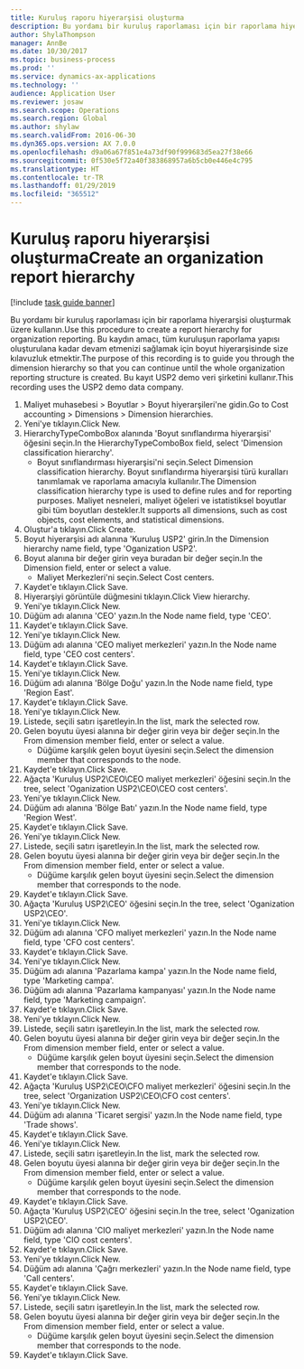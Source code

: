 ```yaml
---
title: Kuruluş raporu hiyerarşisi oluşturma
description: Bu yordamı bir kuruluş raporlaması için bir raporlama hiyerarşisi oluşturmak üzere kullanın.
author: ShylaThompson
manager: AnnBe
ms.date: 10/30/2017
ms.topic: business-process
ms.prod: ''
ms.service: dynamics-ax-applications
ms.technology: ''
audience: Application User
ms.reviewer: josaw
ms.search.scope: Operations
ms.search.region: Global
ms.author: shylaw
ms.search.validFrom: 2016-06-30
ms.dyn365.ops.version: AX 7.0.0
ms.openlocfilehash: d9a06a67f851e4a73df90f999683d5ea27f38e66
ms.sourcegitcommit: 0f530e5f72a40f383868957a6b5cb0e446e4c795
ms.translationtype: HT
ms.contentlocale: tr-TR
ms.lasthandoff: 01/29/2019
ms.locfileid: "365512"
---
```

# <a name="create-an-organization-report-hierarchy"></a><span data-ttu-id="288a4-103">Kuruluş raporu hiyerarşisi oluşturma</span><span class="sxs-lookup"><span data-stu-id="288a4-103">Create an organization report hierarchy</span></span>

[!include [task guide banner](../../includes/task-guide-banner.md)]

<span data-ttu-id="288a4-104">Bu yordamı bir kuruluş raporlaması için bir raporlama hiyerarşisi oluşturmak üzere kullanın.</span><span class="sxs-lookup"><span data-stu-id="288a4-104">Use this procedure to create a report hierarchy for organization reporting.</span></span> <span data-ttu-id="288a4-105">Bu kaydın amacı, tüm kuruluşun raporlama yapısı oluşturulana kadar devam etmenizi sağlamak için boyut hiyerarşisinde size kılavuzluk etmektir.</span><span class="sxs-lookup"><span data-stu-id="288a4-105">The purpose of this recording is to guide you through the dimension hierarchy so that you can continue until the whole organization reporting structure is created.</span></span> <span data-ttu-id="288a4-106">Bu kayıt USP2 demo veri şirketini kullanır.</span><span class="sxs-lookup"><span data-stu-id="288a4-106">This recording uses the USP2 demo data company.</span></span>

1. <span data-ttu-id="288a4-107">Maliyet muhasebesi > Boyutlar > Boyut hiyerarşileri'ne gidin.</span><span class="sxs-lookup"><span data-stu-id="288a4-107">Go to Cost accounting > Dimensions > Dimension hierarchies.</span></span>
2. <span data-ttu-id="288a4-108">Yeni'ye tıklayın.</span><span class="sxs-lookup"><span data-stu-id="288a4-108">Click New.</span></span>
3. <span data-ttu-id="288a4-109">HierarchyTypeComboBox alanında 'Boyut sınıflandırma hiyerarşisi' öğesini seçin.</span><span class="sxs-lookup"><span data-stu-id="288a4-109">In the HierarchyTypeComboBox field, select 'Dimension classification hierarchy'.</span></span>
    * <span data-ttu-id="288a4-110">Boyut sınıflandırması hiyerarşisi'ni seçin.</span><span class="sxs-lookup"><span data-stu-id="288a4-110">Select Dimension classification hierarchy.</span></span> <span data-ttu-id="288a4-111">Boyut sınıflandırma hiyerarşisi türü kuralları tanımlamak ve raporlama amacıyla kullanılır.</span><span class="sxs-lookup"><span data-stu-id="288a4-111">The Dimension classification hierarchy type is used to define rules and for reporting purposes.</span></span> <span data-ttu-id="288a4-112">Maliyet nesneleri, maliyet öğeleri ve istatistiksel boyutlar gibi tüm boyutları destekler.</span><span class="sxs-lookup"><span data-stu-id="288a4-112">It supports all dimensions, such as cost objects, cost elements, and statistical dimensions.</span></span>  
4. <span data-ttu-id="288a4-113">Oluştur'a tıklayın.</span><span class="sxs-lookup"><span data-stu-id="288a4-113">Click Create.</span></span>
5. <span data-ttu-id="288a4-114">Boyut hiyerarşisi adı alanına 'Kuruluş USP2' girin.</span><span class="sxs-lookup"><span data-stu-id="288a4-114">In the Dimension hierarchy name field, type 'Oganization USP2'.</span></span>
6. <span data-ttu-id="288a4-115">Boyut alanına bir değer girin veya buradan bir değer seçin.</span><span class="sxs-lookup"><span data-stu-id="288a4-115">In the Dimension field, enter or select a value.</span></span>
    * <span data-ttu-id="288a4-116">Maliyet Merkezleri'ni seçin.</span><span class="sxs-lookup"><span data-stu-id="288a4-116">Select Cost centers.</span></span>  
7. <span data-ttu-id="288a4-117">Kaydet'e tıklayın.</span><span class="sxs-lookup"><span data-stu-id="288a4-117">Click Save.</span></span>
8. <span data-ttu-id="288a4-118">Hiyerarşiyi görüntüle düğmesini tıklayın.</span><span class="sxs-lookup"><span data-stu-id="288a4-118">Click View hierarchy.</span></span>
9. <span data-ttu-id="288a4-119">Yeni'ye tıklayın.</span><span class="sxs-lookup"><span data-stu-id="288a4-119">Click New.</span></span>
10. <span data-ttu-id="288a4-120">Düğüm adı alanına 'CEO' yazın.</span><span class="sxs-lookup"><span data-stu-id="288a4-120">In the Node name field, type 'CEO'.</span></span>
11. <span data-ttu-id="288a4-121">Kaydet'e tıklayın.</span><span class="sxs-lookup"><span data-stu-id="288a4-121">Click Save.</span></span>
12. <span data-ttu-id="288a4-122">Yeni'ye tıklayın.</span><span class="sxs-lookup"><span data-stu-id="288a4-122">Click New.</span></span>
13. <span data-ttu-id="288a4-123">Düğüm adı alanına 'CEO maliyet merkezleri' yazın.</span><span class="sxs-lookup"><span data-stu-id="288a4-123">In the Node name field, type 'CEO cost centers'.</span></span>
14. <span data-ttu-id="288a4-124">Kaydet'e tıklayın.</span><span class="sxs-lookup"><span data-stu-id="288a4-124">Click Save.</span></span>
15. <span data-ttu-id="288a4-125">Yeni'ye tıklayın.</span><span class="sxs-lookup"><span data-stu-id="288a4-125">Click New.</span></span>
16. <span data-ttu-id="288a4-126">Düğüm adı alanına 'Bölge Doğu' yazın.</span><span class="sxs-lookup"><span data-stu-id="288a4-126">In the Node name field, type 'Region East'.</span></span>
17. <span data-ttu-id="288a4-127">Kaydet'e tıklayın.</span><span class="sxs-lookup"><span data-stu-id="288a4-127">Click Save.</span></span>
18. <span data-ttu-id="288a4-128">Yeni'ye tıklayın.</span><span class="sxs-lookup"><span data-stu-id="288a4-128">Click New.</span></span>
19. <span data-ttu-id="288a4-129">Listede, seçili satırı işaretleyin.</span><span class="sxs-lookup"><span data-stu-id="288a4-129">In the list, mark the selected row.</span></span>
20. <span data-ttu-id="288a4-130">Gelen boyutu üyesi alanına bir değer girin veya bir değer seçin.</span><span class="sxs-lookup"><span data-stu-id="288a4-130">In the From dimension member field, enter or select a value.</span></span>
    * <span data-ttu-id="288a4-131">Düğüme karşılık gelen boyut üyesini seçin.</span><span class="sxs-lookup"><span data-stu-id="288a4-131">Select the dimension member that corresponds to the node.</span></span>  
21. <span data-ttu-id="288a4-132">Kaydet'e tıklayın.</span><span class="sxs-lookup"><span data-stu-id="288a4-132">Click Save.</span></span>
22. <span data-ttu-id="288a4-133">Ağaçta 'Kuruluş USP2\CEO\CEO maliyet merkezleri' öğesini seçin.</span><span class="sxs-lookup"><span data-stu-id="288a4-133">In the tree, select 'Oganization USP2\CEO\CEO cost centers'.</span></span>
23. <span data-ttu-id="288a4-134">Yeni'ye tıklayın.</span><span class="sxs-lookup"><span data-stu-id="288a4-134">Click New.</span></span>
24. <span data-ttu-id="288a4-135">Düğüm adı alanına 'Bölge Batı' yazın.</span><span class="sxs-lookup"><span data-stu-id="288a4-135">In the Node name field, type 'Region West'.</span></span>
25. <span data-ttu-id="288a4-136">Kaydet'e tıklayın.</span><span class="sxs-lookup"><span data-stu-id="288a4-136">Click Save.</span></span>
26. <span data-ttu-id="288a4-137">Yeni'ye tıklayın.</span><span class="sxs-lookup"><span data-stu-id="288a4-137">Click New.</span></span>
27. <span data-ttu-id="288a4-138">Listede, seçili satırı işaretleyin.</span><span class="sxs-lookup"><span data-stu-id="288a4-138">In the list, mark the selected row.</span></span>
28. <span data-ttu-id="288a4-139">Gelen boyutu üyesi alanına bir değer girin veya bir değer seçin.</span><span class="sxs-lookup"><span data-stu-id="288a4-139">In the From dimension member field, enter or select a value.</span></span>
    * <span data-ttu-id="288a4-140">Düğüme karşılık gelen boyut üyesini seçin.</span><span class="sxs-lookup"><span data-stu-id="288a4-140">Select the dimension member that corresponds to the node.</span></span>  
29. <span data-ttu-id="288a4-141">Kaydet'e tıklayın.</span><span class="sxs-lookup"><span data-stu-id="288a4-141">Click Save.</span></span>
30. <span data-ttu-id="288a4-142">Ağaçta 'Kuruluş USP2\CEO' öğesini seçin.</span><span class="sxs-lookup"><span data-stu-id="288a4-142">In the tree, select 'Oganization USP2\CEO'.</span></span>
31. <span data-ttu-id="288a4-143">Yeni'ye tıklayın.</span><span class="sxs-lookup"><span data-stu-id="288a4-143">Click New.</span></span>
32. <span data-ttu-id="288a4-144">Düğüm adı alanına 'CFO maliyet merkezleri' yazın.</span><span class="sxs-lookup"><span data-stu-id="288a4-144">In the Node name field, type 'CFO cost centers'.</span></span>
33. <span data-ttu-id="288a4-145">Kaydet'e tıklayın.</span><span class="sxs-lookup"><span data-stu-id="288a4-145">Click Save.</span></span>
34. <span data-ttu-id="288a4-146">Yeni'ye tıklayın.</span><span class="sxs-lookup"><span data-stu-id="288a4-146">Click New.</span></span>
35. <span data-ttu-id="288a4-147">Düğüm adı alanına 'Pazarlama kampa' yazın.</span><span class="sxs-lookup"><span data-stu-id="288a4-147">In the Node name field, type 'Marketing campa'.</span></span>
36. <span data-ttu-id="288a4-148">Düğüm adı alanına 'Pazarlama kampanyası' yazın.</span><span class="sxs-lookup"><span data-stu-id="288a4-148">In the Node name field, type 'Marketing campaign'.</span></span>
37. <span data-ttu-id="288a4-149">Kaydet'e tıklayın.</span><span class="sxs-lookup"><span data-stu-id="288a4-149">Click Save.</span></span>
38. <span data-ttu-id="288a4-150">Yeni'ye tıklayın.</span><span class="sxs-lookup"><span data-stu-id="288a4-150">Click New.</span></span>
39. <span data-ttu-id="288a4-151">Listede, seçili satırı işaretleyin.</span><span class="sxs-lookup"><span data-stu-id="288a4-151">In the list, mark the selected row.</span></span>
40. <span data-ttu-id="288a4-152">Gelen boyutu üyesi alanına bir değer girin veya bir değer seçin.</span><span class="sxs-lookup"><span data-stu-id="288a4-152">In the From dimension member field, enter or select a value.</span></span>
    * <span data-ttu-id="288a4-153">Düğüme karşılık gelen boyut üyesini seçin.</span><span class="sxs-lookup"><span data-stu-id="288a4-153">Select the dimension member that corresponds to the node.</span></span>  
41. <span data-ttu-id="288a4-154">Kaydet'e tıklayın.</span><span class="sxs-lookup"><span data-stu-id="288a4-154">Click Save.</span></span>
42. <span data-ttu-id="288a4-155">Ağaçta 'Kuruluş USP2\CEO\CFO maliyet merkezleri' öğesini seçin.</span><span class="sxs-lookup"><span data-stu-id="288a4-155">In the tree, select 'Organization USP2\CEO\CFO cost centers'.</span></span>
43. <span data-ttu-id="288a4-156">Yeni'ye tıklayın.</span><span class="sxs-lookup"><span data-stu-id="288a4-156">Click New.</span></span>
44. <span data-ttu-id="288a4-157">Düğüm adı alanına 'Ticaret sergisi' yazın.</span><span class="sxs-lookup"><span data-stu-id="288a4-157">In the Node name field, type 'Trade shows'.</span></span>
45. <span data-ttu-id="288a4-158">Kaydet'e tıklayın.</span><span class="sxs-lookup"><span data-stu-id="288a4-158">Click Save.</span></span>
46. <span data-ttu-id="288a4-159">Yeni'ye tıklayın.</span><span class="sxs-lookup"><span data-stu-id="288a4-159">Click New.</span></span>
47. <span data-ttu-id="288a4-160">Listede, seçili satırı işaretleyin.</span><span class="sxs-lookup"><span data-stu-id="288a4-160">In the list, mark the selected row.</span></span>
48. <span data-ttu-id="288a4-161">Gelen boyutu üyesi alanına bir değer girin veya bir değer seçin.</span><span class="sxs-lookup"><span data-stu-id="288a4-161">In the From dimension member field, enter or select a value.</span></span>
    * <span data-ttu-id="288a4-162">Düğüme karşılık gelen boyut üyesini seçin.</span><span class="sxs-lookup"><span data-stu-id="288a4-162">Select the dimension member that corresponds to the node.</span></span>  
49. <span data-ttu-id="288a4-163">Kaydet'e tıklayın.</span><span class="sxs-lookup"><span data-stu-id="288a4-163">Click Save.</span></span>
50. <span data-ttu-id="288a4-164">Ağaçta 'Kuruluş USP2\CEO' öğesini seçin.</span><span class="sxs-lookup"><span data-stu-id="288a4-164">In the tree, select 'Oganization USP2\CEO'.</span></span>
51. <span data-ttu-id="288a4-165">Düğüm adı alanına 'CIO maliyet merkezleri' yazın.</span><span class="sxs-lookup"><span data-stu-id="288a4-165">In the Node name field, type 'CIO cost centers'.</span></span>
52. <span data-ttu-id="288a4-166">Kaydet'e tıklayın.</span><span class="sxs-lookup"><span data-stu-id="288a4-166">Click Save.</span></span>
53. <span data-ttu-id="288a4-167">Yeni'ye tıklayın.</span><span class="sxs-lookup"><span data-stu-id="288a4-167">Click New.</span></span>
54. <span data-ttu-id="288a4-168">Düğüm adı alanına 'Çağrı merkezleri' yazın.</span><span class="sxs-lookup"><span data-stu-id="288a4-168">In the Node name field, type 'Call centers'.</span></span>
55. <span data-ttu-id="288a4-169">Kaydet'e tıklayın.</span><span class="sxs-lookup"><span data-stu-id="288a4-169">Click Save.</span></span>
56. <span data-ttu-id="288a4-170">Yeni'ye tıklayın.</span><span class="sxs-lookup"><span data-stu-id="288a4-170">Click New.</span></span>
57. <span data-ttu-id="288a4-171">Listede, seçili satırı işaretleyin.</span><span class="sxs-lookup"><span data-stu-id="288a4-171">In the list, mark the selected row.</span></span>
58. <span data-ttu-id="288a4-172">Gelen boyutu üyesi alanına bir değer girin veya bir değer seçin.</span><span class="sxs-lookup"><span data-stu-id="288a4-172">In the From dimension member field, enter or select a value.</span></span>
    * <span data-ttu-id="288a4-173">Düğüme karşılık gelen boyut üyesini seçin.</span><span class="sxs-lookup"><span data-stu-id="288a4-173">Select the dimension member that corresponds to the node.</span></span>  
59. <span data-ttu-id="288a4-174">Kaydet'e tıklayın.</span><span class="sxs-lookup"><span data-stu-id="288a4-174">Click Save.</span></span>

